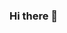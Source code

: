 ### Hi there 👋

<!--
Hello, I'm oguzhan. Since 2020, I continue to learn android working structure and programming concepts. I love writing code and researching. This is part of my work life and I enjoy it.

Here are some ideas to get you started:

- 🔭 I’m currently working on ...
- 🌱 I’m currently learning ...
- 👯 I’m looking to collaborate on ...
- 🤔 I’m looking for help with ...
- 💬 Ask me about ...
- 📫 How to reach me: ...
- 😄 Pronouns: ...
- ⚡ Fun fact: ...
-->
